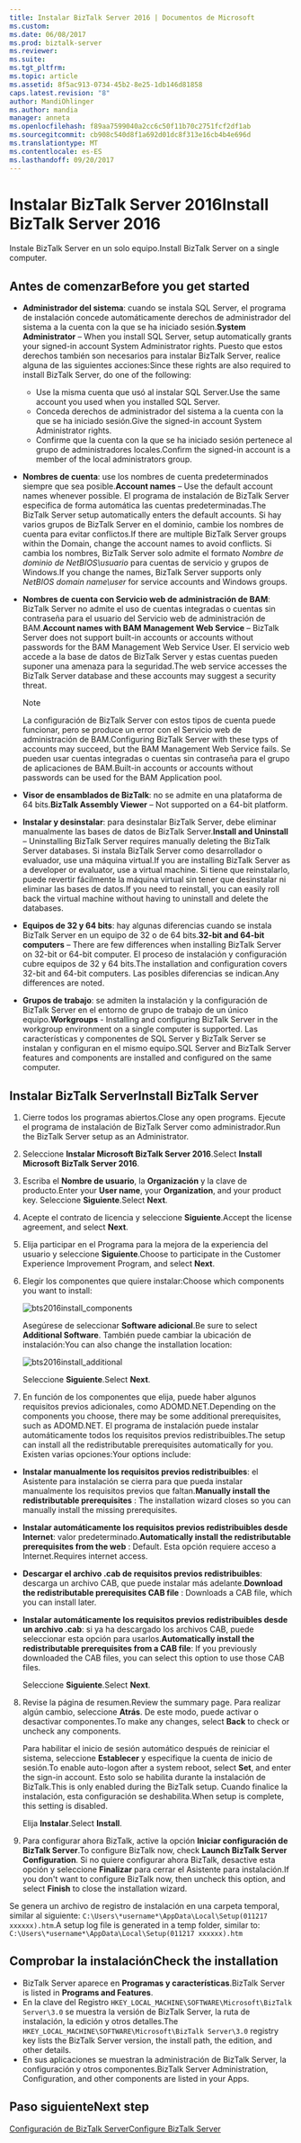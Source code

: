 ```yaml
---
title: Instalar BizTalk Server 2016 | Documentos de Microsoft
ms.custom: 
ms.date: 06/08/2017
ms.prod: biztalk-server
ms.reviewer: 
ms.suite: 
ms.tgt_pltfrm: 
ms.topic: article
ms.assetid: 8f5ac913-0734-45b2-8e25-1db146d81858
caps.latest.revision: "8"
author: MandiOhlinger
ms.author: mandia
manager: anneta
ms.openlocfilehash: f89aa7599040a2cc6c50f11b70c2751fcf2df1ab
ms.sourcegitcommit: cb908c540d8f1a692d01dc8f313e16cb4b4e696d
ms.translationtype: MT
ms.contentlocale: es-ES
ms.lasthandoff: 09/20/2017
---
```

# <a name="install-biztalk-server-2016"></a><span data-ttu-id="c590d-102">Instalar BizTalk Server 2016</span><span class="sxs-lookup"><span data-stu-id="c590d-102">Install BizTalk Server 2016</span></span>
<span data-ttu-id="c590d-103">Instale BizTalk Server en un solo equipo.</span><span class="sxs-lookup"><span data-stu-id="c590d-103">Install BizTalk Server on a single computer.</span></span>

## <a name="before-you-get-started"></a><span data-ttu-id="c590d-104">Antes de comenzar</span><span class="sxs-lookup"><span data-stu-id="c590d-104">Before you get started</span></span>

* <span data-ttu-id="c590d-105">**Administrador del sistema**: cuando se instala SQL Server, el programa de instalación concede automáticamente derechos de administrador del sistema a la cuenta con la que se ha iniciado sesión.</span><span class="sxs-lookup"><span data-stu-id="c590d-105">**System Administrator** – When you install SQL Server, setup automatically grants your signed-in account System Administrator rights.</span></span> <span data-ttu-id="c590d-106">Puesto que estos derechos también son necesarios para instalar BizTalk Server, realice alguna de las siguientes acciones:</span><span class="sxs-lookup"><span data-stu-id="c590d-106">Since these rights are also required to install BizTalk Server, do one of the following:</span></span>
  * <span data-ttu-id="c590d-107">Use la misma cuenta que usó al instalar SQL Server.</span><span class="sxs-lookup"><span data-stu-id="c590d-107">Use the same account you used when you installed SQL Server.</span></span>
  * <span data-ttu-id="c590d-108">Conceda derechos de administrador del sistema a la cuenta con la que se ha iniciado sesión.</span><span class="sxs-lookup"><span data-stu-id="c590d-108">Give the signed-in account System Administrator rights.</span></span>
  * <span data-ttu-id="c590d-109">Confirme que la cuenta con la que se ha iniciado sesión pertenece al grupo de administradores locales.</span><span class="sxs-lookup"><span data-stu-id="c590d-109">Confirm the signed-in account is a member of the local administrators group.</span></span>
* <span data-ttu-id="c590d-110">**Nombres de cuenta**: use los nombres de cuenta predeterminados siempre que sea posible.</span><span class="sxs-lookup"><span data-stu-id="c590d-110">**Account names** – Use the default account names whenever possible.</span></span> <span data-ttu-id="c590d-111">El programa de instalación de BizTalk Server especifica de forma automática las cuentas predeterminadas.</span><span class="sxs-lookup"><span data-stu-id="c590d-111">The BizTalk Server setup automatically enters the default accounts.</span></span> <span data-ttu-id="c590d-112">Si hay varios grupos de BizTalk Server en el dominio, cambie los nombres de cuenta para evitar conflictos.</span><span class="sxs-lookup"><span data-stu-id="c590d-112">If there are multiple BizTalk Server groups within the Domain, change the account names to avoid conflicts.</span></span> <span data-ttu-id="c590d-113">Si cambia los nombres, BizTalk Server solo admite el formato *Nombre de dominio de NetBIOS\usuario* para cuentas de servicio y grupos de Windows.</span><span class="sxs-lookup"><span data-stu-id="c590d-113">If you change the names, BizTalk Server supports only *NetBIOS domain name\user* for service accounts and Windows groups.</span></span>
* <span data-ttu-id="c590d-114">**Nombres de cuenta con Servicio web de administración de BAM**: BizTalk Server no admite el uso de cuentas integradas o cuentas sin contraseña para el usuario del Servicio web de administración de BAM.</span><span class="sxs-lookup"><span data-stu-id="c590d-114">**Account names with BAM Management Web Service** – BizTalk Server does not support built-in accounts or accounts without passwords for the BAM Management Web Service User.</span></span> <span data-ttu-id="c590d-115">El servicio web accede a la base de datos de BizTalk Server y estas cuentas pueden suponer una amenaza para la seguridad.</span><span class="sxs-lookup"><span data-stu-id="c590d-115">The web service accesses the BizTalk Server database and these accounts may suggest a security threat.</span></span>

    > [!NOTE] 
    > <span data-ttu-id="c590d-116">La configuración de BizTalk Server con estos tipos de cuenta puede funcionar, pero se produce un error con el Servicio web de administración de BAM.</span><span class="sxs-lookup"><span data-stu-id="c590d-116">Configuring BizTalk Server with these typs of accounts may succeed, but the BAM Management Web Service fails.</span></span> <span data-ttu-id="c590d-117">Se pueden usar cuentas integradas o cuentas sin contraseña para el grupo de aplicaciones de BAM.</span><span class="sxs-lookup"><span data-stu-id="c590d-117">Built-in accounts or accounts without passwords can be used for the BAM Application pool.</span></span>

* <span data-ttu-id="c590d-118">**Visor de ensamblados de BizTalk**: no se admite en una plataforma de 64 bits.</span><span class="sxs-lookup"><span data-stu-id="c590d-118">**BizTalk Assembly Viewer** – Not supported on a 64-bit platform.</span></span> 
* <span data-ttu-id="c590d-119">**Instalar y desinstalar**: para desinstalar BizTalk Server, debe eliminar manualmente las bases de datos de BizTalk Server.</span><span class="sxs-lookup"><span data-stu-id="c590d-119">**Install and Uninstall** – Uninstalling BizTalk Server requires manually deleting the BizTalk Server databases.</span></span> <span data-ttu-id="c590d-120">Si instala BizTalk Server como desarrollador o evaluador, use una máquina virtual.</span><span class="sxs-lookup"><span data-stu-id="c590d-120">If you are installing BizTalk Server as a developer or evaluator, use a virtual machine.</span></span> <span data-ttu-id="c590d-121">Si tiene que reinstalarlo, puede revertir fácilmente la máquina virtual sin tener que desinstalar ni eliminar las bases de datos.</span><span class="sxs-lookup"><span data-stu-id="c590d-121">If you need to reinstall, you can easily roll back the virtual machine without having to uninstall and delete the databases.</span></span>
* <span data-ttu-id="c590d-122">**Equipos de 32 y 64 bits**: hay algunas diferencias cuando se instala BizTalk Server en un equipo de 32 o de 64 bits.</span><span class="sxs-lookup"><span data-stu-id="c590d-122">**32-bit and 64-bit computers** – There are few differences when installing BizTalk Server on 32-bit or 64-bit computer.</span></span> <span data-ttu-id="c590d-123">El proceso de instalación y configuración cubre equipos de 32 y 64 bits.</span><span class="sxs-lookup"><span data-stu-id="c590d-123">The installation and configuration covers 32-bit and 64-bit computers.</span></span> <span data-ttu-id="c590d-124">Las posibles diferencias se indican.</span><span class="sxs-lookup"><span data-stu-id="c590d-124">Any differences are noted.</span></span>
* <span data-ttu-id="c590d-125">**Grupos de trabajo**: se admiten la instalación y la configuración de BizTalk Server en el entorno de grupo de trabajo de un único equipo.</span><span class="sxs-lookup"><span data-stu-id="c590d-125">**Workgroups** - Installing and configuring BizTalk Server in the workgroup environment on a single computer is supported.</span></span> <span data-ttu-id="c590d-126">Las características y componentes de SQL Server y BizTalk Server se instalan y configuran en el mismo equipo.</span><span class="sxs-lookup"><span data-stu-id="c590d-126">SQL Server and BizTalk Server features and components are installed and configured on the same computer.</span></span>


## <a name="install-biztalk-server"></a><span data-ttu-id="c590d-127">Instalar BizTalk Server</span><span class="sxs-lookup"><span data-stu-id="c590d-127">Install BizTalk Server</span></span>
1. <span data-ttu-id="c590d-128">Cierre todos los programas abiertos.</span><span class="sxs-lookup"><span data-stu-id="c590d-128">Close any open programs.</span></span> <span data-ttu-id="c590d-129">Ejecute el programa de instalación de BizTalk Server como administrador.</span><span class="sxs-lookup"><span data-stu-id="c590d-129">Run the BizTalk Server setup as an Administrator.</span></span>
2. <span data-ttu-id="c590d-130">Seleccione **Instalar Microsoft BizTalk Server 2016**.</span><span class="sxs-lookup"><span data-stu-id="c590d-130">Select **Install Microsoft BizTalk Server 2016**.</span></span>
3. <span data-ttu-id="c590d-131">Escriba el **Nombre de usuario**, la **Organización** y la clave de producto.</span><span class="sxs-lookup"><span data-stu-id="c590d-131">Enter your **User name**, your **Organization**, and your product key.</span></span> <span data-ttu-id="c590d-132">Seleccione **Siguiente**.</span><span class="sxs-lookup"><span data-stu-id="c590d-132">Select **Next**.</span></span>
4. <span data-ttu-id="c590d-133">Acepte el contrato de licencia y seleccione **Siguiente**.</span><span class="sxs-lookup"><span data-stu-id="c590d-133">Accept the license agreement, and select **Next**.</span></span>
5. <span data-ttu-id="c590d-134">Elija participar en el Programa para la mejora de la experiencia del usuario y seleccione **Siguiente**.</span><span class="sxs-lookup"><span data-stu-id="c590d-134">Choose to participate in the Customer Experience Improvement Program, and select **Next**.</span></span>
6. <span data-ttu-id="c590d-135">Elegir los componentes que quiere instalar:</span><span class="sxs-lookup"><span data-stu-id="c590d-135">Choose which components you want to install:</span></span>

    ![bts2016install_components](../install-and-config-guides/media/bts2016install-components.gif)
  
    <span data-ttu-id="c590d-137">Asegúrese de seleccionar **Software adicional**.</span><span class="sxs-lookup"><span data-stu-id="c590d-137">Be sure to select **Additional Software**.</span></span> <span data-ttu-id="c590d-138">También puede cambiar la ubicación de instalación:</span><span class="sxs-lookup"><span data-stu-id="c590d-138">You can also change the installation location:</span></span> 
  
    ![bts2016install_additional](../install-and-config-guides/media/bts2016install-additional.gif)

    <span data-ttu-id="c590d-140">Seleccione **Siguiente**.</span><span class="sxs-lookup"><span data-stu-id="c590d-140">Select **Next**.</span></span>   
  
 7. <span data-ttu-id="c590d-141">En función de los componentes que elija, puede haber algunos requisitos previos adicionales, como ADOMD.NET.</span><span class="sxs-lookup"><span data-stu-id="c590d-141">Depending on the components you choose, there may be some additional prerequisites, such as ADOMD.NET.</span></span> <span data-ttu-id="c590d-142">El programa de instalación puede instalar automáticamente todos los requisitos previos redistribuibles.</span><span class="sxs-lookup"><span data-stu-id="c590d-142">The setup can install all the redistributable prerequisites automatically for you.</span></span> <span data-ttu-id="c590d-143">Existen varias opciones:</span><span class="sxs-lookup"><span data-stu-id="c590d-143">Your options include:</span></span>
* <span data-ttu-id="c590d-144">**Instalar manualmente los requisitos previos redistribuibles**: el Asistente para instalación se cierra para que pueda instalar manualmente los requisitos previos que faltan.</span><span class="sxs-lookup"><span data-stu-id="c590d-144">**Manually install the redistributable prerequisites** : The installation wizard closes so you can manually install the missing prerequisites.</span></span>
* <span data-ttu-id="c590d-145">**Instalar automáticamente los requisitos previos redistribuibles desde Internet**: valor predeterminado.</span><span class="sxs-lookup"><span data-stu-id="c590d-145">**Automatically install the redistributable prerequisites from the web** : Default.</span></span> <span data-ttu-id="c590d-146">Esta opción requiere acceso a Internet.</span><span class="sxs-lookup"><span data-stu-id="c590d-146">Requires internet access.</span></span>
* <span data-ttu-id="c590d-147">**Descargar el archivo .cab de requisitos previos redistribuibles**: descarga un archivo CAB, que puede instalar más adelante.</span><span class="sxs-lookup"><span data-stu-id="c590d-147">**Download the redistributable prerequisites CAB file** : Downloads a CAB file, which you can install later.</span></span>
* <span data-ttu-id="c590d-148">**Instalar automáticamente los requisitos previos redistribuibles desde un archivo .cab**: si ya ha descargado los archivos CAB, puede seleccionar esta opción para usarlos.</span><span class="sxs-lookup"><span data-stu-id="c590d-148">**Automatically install the redistributable prerequisites from a CAB file**: If you previously downloaded the CAB files, you can select this option to use those CAB files.</span></span> 

  <span data-ttu-id="c590d-149">Seleccione **Siguiente**.</span><span class="sxs-lookup"><span data-stu-id="c590d-149">Select **Next**.</span></span>
  
8. <span data-ttu-id="c590d-150">Revise la página de resumen.</span><span class="sxs-lookup"><span data-stu-id="c590d-150">Review the summary page.</span></span> <span data-ttu-id="c590d-151">Para realizar algún cambio, seleccione **Atrás**. De este modo, puede activar o desactivar componentes.</span><span class="sxs-lookup"><span data-stu-id="c590d-151">To make any changes, select **Back** to check or uncheck any components.</span></span> 

     <span data-ttu-id="c590d-152">Para habilitar el inicio de sesión automático después de reiniciar el sistema, seleccione **Establecer** y especifique la cuenta de inicio de sesión.</span><span class="sxs-lookup"><span data-stu-id="c590d-152">To enable auto-logon after a system reboot, select **Set**, and enter the sign-in account.</span></span> <span data-ttu-id="c590d-153">Esto solo se habilita durante la instalación de BizTalk.</span><span class="sxs-lookup"><span data-stu-id="c590d-153">This is only enabled during the BizTalk setup.</span></span> <span data-ttu-id="c590d-154">Cuando finalice la instalación, esta configuración se deshabilita.</span><span class="sxs-lookup"><span data-stu-id="c590d-154">When setup is complete, this setting is disabled.</span></span> 

    <span data-ttu-id="c590d-155">Elija **Instalar**.</span><span class="sxs-lookup"><span data-stu-id="c590d-155">Select **Install**.</span></span>
  
9. <span data-ttu-id="c590d-156">Para configurar ahora BizTalk, active la opción **Iniciar configuración de BizTalk Server**.</span><span class="sxs-lookup"><span data-stu-id="c590d-156">To configure BizTalk now, check **Launch BizTalk Server Configuration**.</span></span> <span data-ttu-id="c590d-157">Si no quiere configurar ahora BizTalk, desactive esta opción y seleccione **Finalizar** para cerrar el Asistente para instalación.</span><span class="sxs-lookup"><span data-stu-id="c590d-157">If you don't want to configure BizTalk now, then uncheck this option, and select **Finish** to close the installation wizard.</span></span> 

<span data-ttu-id="c590d-158">Se genera un archivo de registro de instalación en una carpeta temporal, similar al siguiente: `C:\Users\*username*\AppData\Local\Setup(011217 xxxxxx).htm`.</span><span class="sxs-lookup"><span data-stu-id="c590d-158">A setup log file is generated in a temp folder, similar to: `C:\Users\*username*\AppData\Local\Setup(011217 xxxxxx).htm`</span></span>
  
## <a name="check-the-installation"></a><span data-ttu-id="c590d-159">Comprobar la instalación</span><span class="sxs-lookup"><span data-stu-id="c590d-159">Check the installation</span></span>

* <span data-ttu-id="c590d-160">BizTalk Server aparece en **Programas y características**.</span><span class="sxs-lookup"><span data-stu-id="c590d-160">BizTalk Server is listed in **Programs and Features**.</span></span>
* <span data-ttu-id="c590d-161">En la clave del Registro `HKEY_LOCAL_MACHINE\SOFTWARE\Microsoft\BizTalk Server\3.0` se muestra la versión de BizTalk Server, la ruta de instalación, la edición y otros detalles.</span><span class="sxs-lookup"><span data-stu-id="c590d-161">The `HKEY_LOCAL_MACHINE\SOFTWARE\Microsoft\BizTalk Server\3.0` registry key lists the BizTalk Server version, the install path, the edition, and other details.</span></span>
* <span data-ttu-id="c590d-162">En sus aplicaciones se muestran la administración de BizTalk Server, la configuración y otros componentes.</span><span class="sxs-lookup"><span data-stu-id="c590d-162">BizTalk Server Administration, Configuration, and other components are listed in your Apps.</span></span> 

## <a name="next-step"></a><span data-ttu-id="c590d-163">Paso siguiente</span><span class="sxs-lookup"><span data-stu-id="c590d-163">Next step</span></span>
[<span data-ttu-id="c590d-164">Configuración de BizTalk Server</span><span class="sxs-lookup"><span data-stu-id="c590d-164">Configure BizTalk Server</span></span>](../install-and-config-guides/configure-biztalk-server.md)
